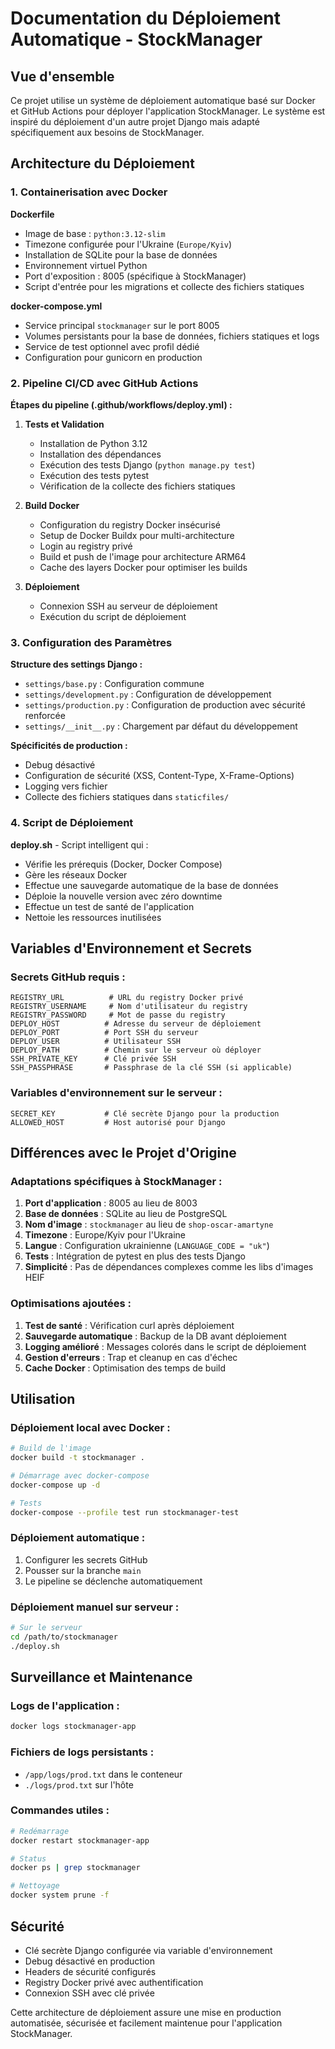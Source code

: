 # Documentation du Déploiement Automatique - StockManager

## Vue d'ensemble

Ce projet utilise un système de déploiement automatique basé sur Docker et GitHub Actions pour déployer l'application StockManager. Le système est inspiré du déploiement d'un autre projet Django mais adapté spécifiquement aux besoins de StockManager.

## Architecture du Déploiement

### 1. Containerisation avec Docker

**Dockerfile**
- Image de base : `python:3.12-slim`
- Timezone configurée pour l'Ukraine (`Europe/Kyiv`)
- Installation de SQLite pour la base de données
- Environnement virtuel Python
- Port d'exposition : 8005 (spécifique à StockManager)
- Script d'entrée pour les migrations et collecte des fichiers statiques

**docker-compose.yml**
- Service principal `stockmanager` sur le port 8005
- Volumes persistants pour la base de données, fichiers statiques et logs
- Service de test optionnel avec profil dédié
- Configuration pour gunicorn en production

### 2. Pipeline CI/CD avec GitHub Actions

**Étapes du pipeline (.github/workflows/deploy.yml) :**

1. **Tests et Validation**
   - Installation de Python 3.12
   - Installation des dépendances
   - Exécution des tests Django (`python manage.py test`)
   - Exécution des tests pytest
   - Vérification de la collecte des fichiers statiques

2. **Build Docker**
   - Configuration du registry Docker insécurisé
   - Setup de Docker Buildx pour multi-architecture
   - Login au registry privé
   - Build et push de l'image pour architecture ARM64
   - Cache des layers Docker pour optimiser les builds

3. **Déploiement**
   - Connexion SSH au serveur de déploiement
   - Exécution du script de déploiement

### 3. Configuration des Paramètres

**Structure des settings Django :**
- `settings/base.py` : Configuration commune
- `settings/development.py` : Configuration de développement
- `settings/production.py` : Configuration de production avec sécurité renforcée
- `settings/__init__.py` : Chargement par défaut du développement

**Spécificités de production :**
- Debug désactivé
- Configuration de sécurité (XSS, Content-Type, X-Frame-Options)
- Logging vers fichier
- Collecte des fichiers statiques dans `staticfiles/`

### 4. Script de Déploiement

**deploy.sh** - Script intelligent qui :
- Vérifie les prérequis (Docker, Docker Compose)
- Gère les réseaux Docker
- Effectue une sauvegarde automatique de la base de données
- Déploie la nouvelle version avec zéro downtime
- Effectue un test de santé de l'application
- Nettoie les ressources inutilisées

## Variables d'Environnement et Secrets

### Secrets GitHub requis :

```
REGISTRY_URL          # URL du registry Docker privé
REGISTRY_USERNAME     # Nom d'utilisateur du registry
REGISTRY_PASSWORD     # Mot de passe du registry
DEPLOY_HOST          # Adresse du serveur de déploiement
DEPLOY_PORT          # Port SSH du serveur
DEPLOY_USER          # Utilisateur SSH
DEPLOY_PATH          # Chemin sur le serveur où déployer
SSH_PRIVATE_KEY      # Clé privée SSH
SSH_PASSPHRASE       # Passphrase de la clé SSH (si applicable)
```

### Variables d'environnement sur le serveur :

```
SECRET_KEY           # Clé secrète Django pour la production
ALLOWED_HOST         # Host autorisé pour Django
```

## Différences avec le Projet d'Origine

### Adaptations spécifiques à StockManager :

1. **Port d'application** : 8005 au lieu de 8003
2. **Base de données** : SQLite au lieu de PostgreSQL
3. **Nom d'image** : `stockmanager` au lieu de `shop-oscar-amartyne`
4. **Timezone** : Europe/Kyiv pour l'Ukraine
5. **Langue** : Configuration ukrainienne (`LANGUAGE_CODE = "uk"`)
6. **Tests** : Intégration de pytest en plus des tests Django
7. **Simplicité** : Pas de dépendances complexes comme les libs d'images HEIF

### Optimisations ajoutées :

1. **Test de santé** : Vérification curl après déploiement
2. **Sauvegarde automatique** : Backup de la DB avant déploiement
3. **Logging amélioré** : Messages colorés dans le script de déploiement
4. **Gestion d'erreurs** : Trap et cleanup en cas d'échec
5. **Cache Docker** : Optimisation des temps de build

## Utilisation

### Déploiement local avec Docker :

```bash
# Build de l'image
docker build -t stockmanager .

# Démarrage avec docker-compose
docker-compose up -d

# Tests
docker-compose --profile test run stockmanager-test
```

### Déploiement automatique :

1. Configurer les secrets GitHub
2. Pousser sur la branche `main`
3. Le pipeline se déclenche automatiquement

### Déploiement manuel sur serveur :

```bash
# Sur le serveur
cd /path/to/stockmanager
./deploy.sh
```

## Surveillance et Maintenance

### Logs de l'application :
```bash
docker logs stockmanager-app
```

### Fichiers de logs persistants :
- `/app/logs/prod.txt` dans le conteneur
- `./logs/prod.txt` sur l'hôte

### Commandes utiles :
```bash
# Redémarrage
docker restart stockmanager-app

# Status
docker ps | grep stockmanager

# Nettoyage
docker system prune -f
```

## Sécurité

- Clé secrète Django configurée via variable d'environnement
- Debug désactivé en production
- Headers de sécurité configurés
- Registry Docker privé avec authentification
- Connexion SSH avec clé privée

Cette architecture de déploiement assure une mise en production automatisée, sécurisée et facilement maintenue pour l'application StockManager.
